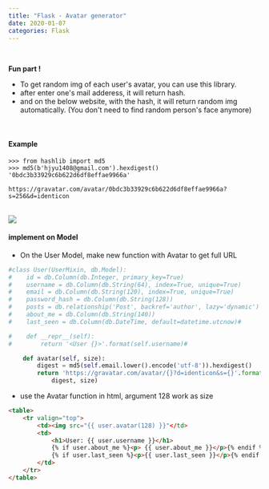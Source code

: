 ```yaml
---
title: "Flask - Avatar generator"
date: 2020-01-07
categories: Flask
---
```

<br>


<b>Fun part !</b> <br>
- To get random img of each user's avatar, you can use this library.
- after enter one's mail adderess, it will return hash.
- and on the below website, with the hash, it will return random img automatically. (You don't need to find random person's face anymore)


<br>

#### Example
```
>>> from hashlib import md5
>>> md5(b'hjyu1408@gmail.com').hexdigest()
'0bdc3b33929c6b622d6df8effae9966a'
```

``https://gravatar.com/avatar/0bdc3b33929c6b622d6df8effae9966a?s=256&d=identicon``

<br>

<img src ="https://blog.miguelgrinberg.com/static/images/mega-tutorial/ch06-avatars.png">

#### implement on Model
- On the User Model, make new function with Avatar to get full URL

```python
#class User(UserMixin, db.Model):
#    id = db.Column(db.Integer, primary_key=True)
#    username = db.Column(db.String(64), index=True, unique=True)
#    email = db.Column(db.String(120), index=True, unique=True)
#    password_hash = db.Column(db.String(128))
#    posts = db.relationship('Post', backref='author', lazy='dynamic') # post.author ==> user instance
#    about_me = db.Column(db.String(140))
#    last_seen = db.Column(db.DateTime, default=datetime.utcnow)#

#    def __repr__(self):
#        return '<User {}>'.format(self.username)#

    def avatar(self, size):
        digest = md5(self.email.lower().encode('utf-8')).hexdigest()
        return 'https://gravatar.com/avatar/{}?d=identicon&s={}'.format(
            digest, size)
```

- use the Avatar function in html, argument 128 work as size
```html
<table>
    <tr valign="top">
        <td><img src="{{ user.avatar(128) }}"</td>
        <td>
            <h1>User: {{ user.username }}</h1>
            {% if user.about_me %}<p> {{ user.about_me }}</p>{% endif %}
            {% if user.last_seen %}<p>{{ user.last_seen }}</p>{% endif %}
        </td>
    </tr>
</table>
```
